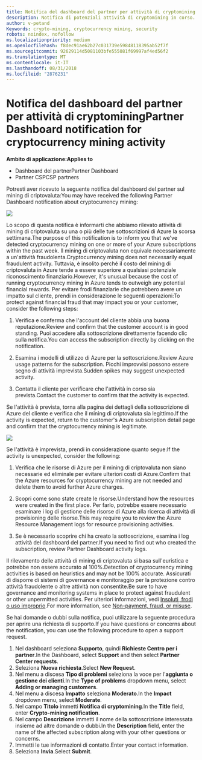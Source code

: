 ```yaml
---
title: Notifica del dashboard del partner per attività di cryptomining | Dashboard del partner
description: Notifica di potenziali attività di cryptomining in corso.
author: v-petand
Keywords: crypto-mining, cryptocurrency mining, security
robots: noindex, nofollow
ms.localizationpriority: medium
ms.openlocfilehash: f8dec91ae62b27c031739e59848118395ab52f7f
ms.sourcegitcommit: 92629114d5081103bfe555081f69997af4ed56f2
ms.translationtype: MT
ms.contentlocale: it-IT
ms.lasthandoff: 08/31/2018
ms.locfileid: "2876231"
---
```

# <a name="partner-dashboard-notification-for-cryptocurrency-mining-activity"></a><span data-ttu-id="9db71-103">Notifica del dashboard del partner per attività di cryptomining</span><span class="sxs-lookup"><span data-stu-id="9db71-103">Partner Dashboard notification for cryptocurrency mining activity</span></span>

**<span data-ttu-id="9db71-104">Ambito di applicazione:</span><span class="sxs-lookup"><span data-stu-id="9db71-104">Applies to</span></span>**

-  <span data-ttu-id="9db71-105">Dashboard del partner</span><span class="sxs-lookup"><span data-stu-id="9db71-105">Partner Dashboard</span></span>
-  <span data-ttu-id="9db71-106">Partner CSP</span><span class="sxs-lookup"><span data-stu-id="9db71-106">CSP partners</span></span>

<span data-ttu-id="9db71-107">Potresti aver ricevuto la seguente notifica del dashboard del partner sul mining di criptovaluta:</span><span class="sxs-lookup"><span data-stu-id="9db71-107">You may have received the following Partner Dashboard notification about cryptocurrency mining:</span></span>
 
![](images/crypto1.png)

<span data-ttu-id="9db71-108">Lo scopo di questa notifica è informarti che abbiamo rilevato attività di mining di criptovaluta su una o più delle tue sottoscrizioni di Azure la scorsa settimana.</span><span class="sxs-lookup"><span data-stu-id="9db71-108">The purpose of this notification is to inform you that we've detected cryptocurrency mining on one or more of your Azure subscriptions within the past week.</span></span> <span data-ttu-id="9db71-109">Il mining di criptovaluta non equivale necessariamente a un'attività fraudolenta.</span><span class="sxs-lookup"><span data-stu-id="9db71-109">Cryptocurrency mining does not necessarily equal fraudulent activity.</span></span> <span data-ttu-id="9db71-110">Tuttavia, è insolito perché il costo del mining di criptovaluta in Azure tende a essere superiore a qualsiasi potenziale riconoscimento finanziario.</span><span class="sxs-lookup"><span data-stu-id="9db71-110">However, it's unusual because the cost of running cryptocurrency mining in Azure tends to outweigh any potential financial rewards.</span></span> <span data-ttu-id="9db71-111">Per evitare frodi finanziarie che potrebbero avere un impatto sul cliente, prendi in considerazione le seguenti operazioni:</span><span class="sxs-lookup"><span data-stu-id="9db71-111">To protect against financial fraud that may impact you or your customer, consider the following steps:</span></span>

1.  <span data-ttu-id="9db71-112">Verifica e conferma che l'account del cliente abbia una buona reputazione.</span><span class="sxs-lookup"><span data-stu-id="9db71-112">Review and confirm that the customer account is in good standing.</span></span> <span data-ttu-id="9db71-113">Puoi accedere alla sottoscrizione direttamente facendo clic sulla notifica.</span><span class="sxs-lookup"><span data-stu-id="9db71-113">You can access the subscription directly by clicking on the notification.</span></span>

2.  <span data-ttu-id="9db71-114">Esamina i modelli di utilizzo di Azure per la sottoscrizione.</span><span class="sxs-lookup"><span data-stu-id="9db71-114">Review Azure usage patterns for the subscription.</span></span> <span data-ttu-id="9db71-115">Picchi improvvisi possono essere segno di attività imprevista.</span><span class="sxs-lookup"><span data-stu-id="9db71-115">Sudden spikes may suggest unexpected activity.</span></span>

3.  <span data-ttu-id="9db71-116">Contatta il cliente per verificare che l'attività in corso sia prevista.</span><span class="sxs-lookup"><span data-stu-id="9db71-116">Contact the customer to confirm that the activity is expected.</span></span>

<span data-ttu-id="9db71-117">Se l'attività è prevista, torna alla pagina dei dettagli della sottoscrizione di Azure del cliente e verifica che il mining di criptovaluta sia legittimo.</span><span class="sxs-lookup"><span data-stu-id="9db71-117">If the activity is expected, return to the customer's Azure subscription detail page and confirm that the cryptocurrency mining is legitimate.</span></span> 


![](images/crypto2.png)

<span data-ttu-id="9db71-118">Se l'attività è imprevista, prendi in considerazione quanto segue:</span><span class="sxs-lookup"><span data-stu-id="9db71-118">If the activity is unexpected, consider the following:</span></span>

1.  <span data-ttu-id="9db71-119">Verifica che le risorse di Azure per il mining di criptovaluta non siano necessarie ed eliminale per evitare ulteriori costi di Azure.</span><span class="sxs-lookup"><span data-stu-id="9db71-119">Confirm that the Azure resources for cryptocurrency mining are not needed and delete them to avoid further Azure charges.</span></span>

2.  <span data-ttu-id="9db71-120">Scopri come sono state create le risorse.</span><span class="sxs-lookup"><span data-stu-id="9db71-120">Understand how the resources were created in the first place.</span></span> <span data-ttu-id="9db71-121">Per farlo, potrebbe essere necessario esaminare i log di gestione delle risorse di Azure alla ricerca di attività di provisioning delle risorse.</span><span class="sxs-lookup"><span data-stu-id="9db71-121">This may require you to review the Azure Resource Management logs for resource provisioning activities.</span></span>

3.  <span data-ttu-id="9db71-122">Se è necessario scoprire chi ha creato la sottoscrizione, esamina i log attività del dashboard del partner.</span><span class="sxs-lookup"><span data-stu-id="9db71-122">If you need to find out who created the subscription, review Partner Dashboard activity logs.</span></span>

<span data-ttu-id="9db71-123">Il rilevamento delle attività di mining di criptovaluta si basa sull'euristica e potrebbe non essere accurato al 100%.</span><span class="sxs-lookup"><span data-stu-id="9db71-123">Detection of cryptocurrency mining activities is based on heuristics and may not be 100% accurate.</span></span> <span data-ttu-id="9db71-124">Assicurati di disporre di sistemi di governance e monitoraggio per la protezione contro attività fraudolente o altre attività non consentite.</span><span class="sxs-lookup"><span data-stu-id="9db71-124">Be sure to have governance and monitoring systems in place to protect against fraudulent or other unpermitted activities.</span></span> <span data-ttu-id="9db71-125">Per ulteriori informazioni, vedi [Insoluti, frodi o uso improprio](https://docs.microsoft.com/partner-center/non-payment--fraud--or-misuse).</span><span class="sxs-lookup"><span data-stu-id="9db71-125">For more information, see [Non-payment, fraud, or misuse](https://docs.microsoft.com/partner-center/non-payment--fraud--or-misuse).</span></span>

<span data-ttu-id="9db71-126">Se hai domande o dubbi sulla notifica, puoi utilizzare la seguente procedura per aprire una richiesta di supporto.</span><span class="sxs-lookup"><span data-stu-id="9db71-126">If you have questions or concerns about the notification, you can use the following procedure to open a support request.</span></span>

1.  <span data-ttu-id="9db71-127">Nel dashboard seleziona **Supporto**, quindi **Richieste Centro per i partner**.</span><span class="sxs-lookup"><span data-stu-id="9db71-127">In the Dashboard, select **Support** and then select **Partner Center requests**.</span></span>
3.  <span data-ttu-id="9db71-128">Seleziona **Nuova richiesta**.</span><span class="sxs-lookup"><span data-stu-id="9db71-128">Select **New Request**.</span></span> 
4.  <span data-ttu-id="9db71-129">Nel menu a discesa **Tipo di problemi** seleziona la voce per l'**aggiunta o gestione dei clienti**.</span><span class="sxs-lookup"><span data-stu-id="9db71-129">In the **Type of problems** dropdown menu, select **Adding or managing customers**.</span></span>
5.  <span data-ttu-id="9db71-130">Nel menu a discesa **Impatto** seleziona **Moderato**.</span><span class="sxs-lookup"><span data-stu-id="9db71-130">In the **Impact** dropdown menu, select **Moderate**.</span></span>
6.  <span data-ttu-id="9db71-131">Nel campo **Titolo** immetti **Notifica di cryptomining**.</span><span class="sxs-lookup"><span data-stu-id="9db71-131">In the **Title** field, enter **Crypto-mining notification**.</span></span>
7.  <span data-ttu-id="9db71-132">Nel campo **Descrizione** immetti il nome della sottoscrizione interessata insieme ad altre domande o dubbi.</span><span class="sxs-lookup"><span data-stu-id="9db71-132">In the **Description** field, enter the name of the affected subscription along with your other questions or concerns.</span></span> 
8.  <span data-ttu-id="9db71-133">Immetti le tue informazioni di contatto.</span><span class="sxs-lookup"><span data-stu-id="9db71-133">Enter your contact information.</span></span>
9.  <span data-ttu-id="9db71-134">Seleziona **Invia**.</span><span class="sxs-lookup"><span data-stu-id="9db71-134">Select **Submit**.</span></span>



